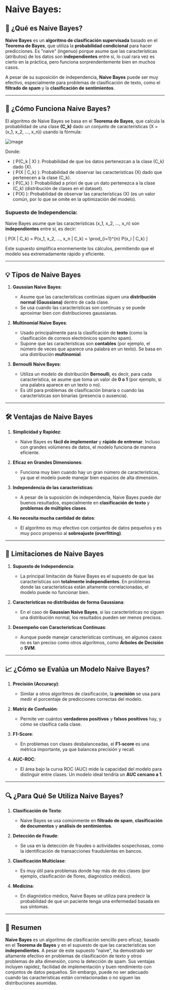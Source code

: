 # **Naive Bayes:**

## 📌 ¿Qué es Naive Bayes?

**Naive Bayes** es un **algoritmo de clasificación supervisada** basado en el **Teorema de Bayes**, que utiliza la **probabilidad condicional** para hacer predicciones. Es "naive" (ingenuo) porque asume que las características (atributos) de los datos son **independientes** entre sí, lo cual rara vez es cierto en la práctica, pero funciona sorprendentemente bien en muchos casos.

A pesar de su suposición de independencia, **Naive Bayes** puede ser muy efectivo, especialmente para problemas de clasificación de texto, como el **filtrado de spam** y la **clasificación de sentimientos**.

---

## 🔢 ¿Cómo Funciona Naive Bayes?

El algoritmo de Naive Bayes se basa en el **Teorema de Bayes**, que calcula la probabilidad de una clase **\(C_k\)** dado un conjunto de características \(X = (x_1, x_2, ..., x_n)\) usando la fórmula:

![image](https://github.com/user-attachments/assets/ba524b5c-209a-433e-b2f0-93f67377b89a)


Donde:

- \( P(C_k | X) \): Probabilidad de que los datos pertenezcan a la clase \(C_k\) dado \(X\).
- \( P(X | C_k) \): Probabilidad de observar las características \(X\) dado que pertenecen a la clase \(C_k\).
- \( P(C_k) \): Probabilidad a priori de que un dato pertenezca a la clase \(C_k\) (distribución de clases en el dataset).
- \( P(X) \): Probabilidad de observar las características \(X\) (es un valor común, por lo que se omite en la optimización del modelo).

### Supuesto de Independencia:

Naive Bayes asume que las características \(x_1, x_2, ..., x_n\) son **independientes** entre sí, es decir:

\[
P(X | C_k) = P(x_1, x_2, ..., x_n | C_k) = \prod_{i=1}^{n} P(x_i | C_k)
\]

Este supuesto simplifica enormemente los cálculos, permitiendo que el modelo sea extremadamente rápido y eficiente.

---

## 💡 Tipos de Naive Bayes

1. **Gaussian Naive Bayes**:
   - Asume que las características continúas siguen una **distribución normal (Gaussiana)** dentro de cada clase.
   - Se usa cuando las características son continuas y se puede aproximar bien con distribuciones gaussianas.

2. **Multinomial Naive Bayes**:
   - Usado principalmente para la clasificación de **texto** (como la clasificación de correos electrónicos spam/no spam).
   - Supone que las características son **contables** (por ejemplo, el número de veces que aparece una palabra en un texto). Se basa en una distribución **multinomial**.

3. **Bernoulli Naive Bayes**:
   - Utiliza un modelo de distribución **Bernoulli**, es decir, para cada característica, se asume que toma un valor de **0 o 1** (por ejemplo, si una palabra aparece en un texto o no).
   - Es útil para problemas de clasificación binaria o cuando las características son binarias (presencia o ausencia).

---

## 🛠️ Ventajas de Naive Bayes

1. **Simplicidad y Rapidez**:
   - Naive Bayes es **fácil de implementar** y **rápido de entrenar**. Incluso con grandes volúmenes de datos, el modelo funciona de manera eficiente.

2. **Eficaz en Grandes Dimensiones**:
   - Funciona muy bien cuando hay un gran número de características, ya que el modelo puede manejar bien espacios de alta dimensión.

3. **Independencia de las características**:
   - A pesar de la suposición de independencia, Naive Bayes puede dar buenos resultados, especialmente en **clasificación de texto** y **problemas de múltiples clases**.

4. **No necesita mucha cantidad de datos**:
   - El algoritmo es muy efectivo con conjuntos de datos pequeños y es muy poco propenso al **sobreajuste (overfitting)**.

---

## 🚧 Limitaciones de Naive Bayes

1. **Supuesto de Independencia**:
   - La principal limitación de Naive Bayes es el supuesto de que las características son **totalmente independientes**. En problemas donde las características están altamente correlacionadas, el modelo puede no funcionar bien.

2. **Características no distribuidas de forma Gaussiana**:
   - En el caso de **Gaussian Naive Bayes**, si las características no siguen una distribución normal, los resultados pueden ser menos precisos.

3. **Desempeño con Características Continuas**:
   - Aunque puede manejar características continuas, en algunos casos no es tan preciso como otros algoritmos, como **Árboles de Decisión** o **SVM**.

---

## 📈 ¿Cómo se Evalúa un Modelo Naive Bayes?

1. **Precisión (Accuracy)**:
   - Similar a otros algoritmos de clasificación, la **precisión** se usa para medir el porcentaje de predicciones correctas del modelo.

2. **Matriz de Confusión**:
   - Permite ver cuántos **verdaderos positivos** y **falsos positivos** hay, y cómo se clasifica cada clase.

3. **F1-Score**:
   - En problemas con clases desbalanceadas, el **F1-score** es una métrica importante, ya que balancea precisión y recall.

4. **AUC-ROC**:
   - El área bajo la curva ROC (AUC) mide la capacidad del modelo para distinguir entre clases. Un modelo ideal tendría un **AUC cercano a 1**.

---

## 🔍 ¿Para Qué Se Utiliza Naive Bayes?

1. **Clasificación de Texto**:
   - Naive Bayes se usa comúnmente en **filtrado de spam**, **clasificación de documentos** y **análisis de sentimientos**.

2. **Detección de Fraude**:
   - Se usa en la detección de fraudes o actividades sospechosas, como la identificación de transacciones fraudulentas en bancos.

3. **Clasificación Multiclase**:
   - Es muy útil para problemas donde hay más de dos clases (por ejemplo, clasificación de flores, diagnóstico médico).

4. **Medicina**:
   - En diagnóstico médico, Naive Bayes se utiliza para predecir la probabilidad de que un paciente tenga una enfermedad basada en sus síntomas.

---

## 🔑 Resumen

**Naive Bayes** es un algoritmo de clasificación sencillo pero eficaz, basado en el **Teorema de Bayes** y en el supuesto de que las características son **independientes**. A pesar de este supuesto "naive", ha demostrado ser altamente efectivo en problemas de clasificación de texto y otros problemas de alta dimensión, como la detección de spam. Sus ventajas incluyen rapidez, facilidad de implementación y buen rendimiento con conjuntos de datos pequeños. Sin embargo, puede no ser adecuado cuando las características están correlacionadas o no siguen las distribuciones asumidas.

